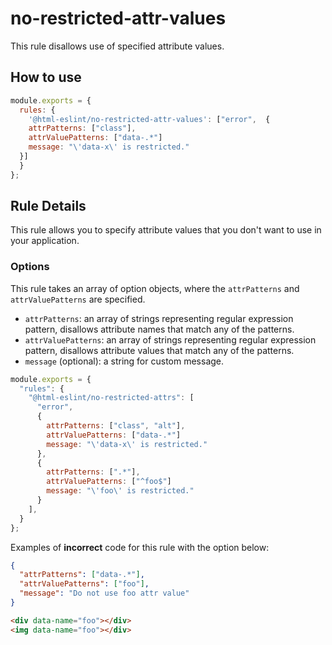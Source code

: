 # no-restricted-attr-values

This rule disallows use of specified attribute values.

## How to use

```js,.eslintrc.js
module.exports = {
  rules: {
    '@html-eslint/no-restricted-attr-values': ["error",  {
    attrPatterns: ["class"],
    attrValuePatterns: ["data-.*"]
    message: "\'data-x\' is restricted."
  }]
  }
};
```

## Rule Details

This rule allows you to specify attribute values that you don't want to use in your application.

### Options

This rule takes an array of option objects, where the `attrPatterns` and `attrValuePatterns` are specified.

- `attrPatterns`: an array of strings representing regular expression pattern, disallows attribute names that match any of the patterns.
- `attrValuePatterns`: an array of strings representing regular expression pattern, disallows attribute values that match any of the patterns.
- `message` (optional): a string for custom message.

```js
module.exports = {
  "rules": {
    "@html-eslint/no-restricted-attrs": [
      "error",
      {
        attrPatterns: ["class", "alt"],
        attrValuePatterns: ["data-.*"]
        message: "\'data-x\' is restricted."
      },
      {
        attrPatterns: [".*"],
        attrValuePatterns: ["^foo$"]
        message: "\'foo\' is restricted."
      }
    ],
  }
};
```

Examples of **incorrect** code for this rule with the option below:

```json
{
  "attrPatterns": ["data-.*"],
  "attrValuePatterns": ["foo"],
  "message": "Do not use foo attr value"
}
```

```html
<div data-name="foo"></div>
<img data-name="foo"></div>
```
